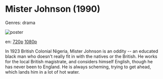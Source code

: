# Mister Johnson (1990)

Genres: drama

![poster](http://image.tmdb.org/t/p/w500/mHScaaVt6uVwbtVNhubL8U5GNMJ.jpg)

en:
  [720p](magnet:?xt=urn:btih:ABAFCD34A4BAB81A3D791F1543AB9697B143E1E2&tr=udp://glotorrents.pw:6969/announce&tr=udp://tracker.opentrackr.org:1337/announce&tr=udp://torrent.gresille.org:80/announce&tr=udp://tracker.openbittorrent.com:80&tr=udp://tracker.coppersurfer.tk:6969&tr=udp://tracker.leechers-paradise.org:6969&tr=udp://p4p.arenabg.ch:1337&tr=udp://tracker.internetwarriors.net:1337)
  [1080p](magnet:?xt=urn:btih:CC99280462FF0898A3CE3359881FAECEF5DAE87B&tr=udp://glotorrents.pw:6969/announce&tr=udp://tracker.opentrackr.org:1337/announce&tr=udp://torrent.gresille.org:80/announce&tr=udp://tracker.openbittorrent.com:80&tr=udp://tracker.coppersurfer.tk:6969&tr=udp://tracker.leechers-paradise.org:6969&tr=udp://p4p.arenabg.ch:1337&tr=udp://tracker.internetwarriors.net:1337)
  


In 1923 British Colonial Nigeria, Mister Johnson is an oddity -- an educated black man who doesn't really fit in with the natives or the British. He works for the local British magistrate, and considers himself English, though he has never been to England. He is always scheming, trying to get ahead, which lands him in a lot of hot water.